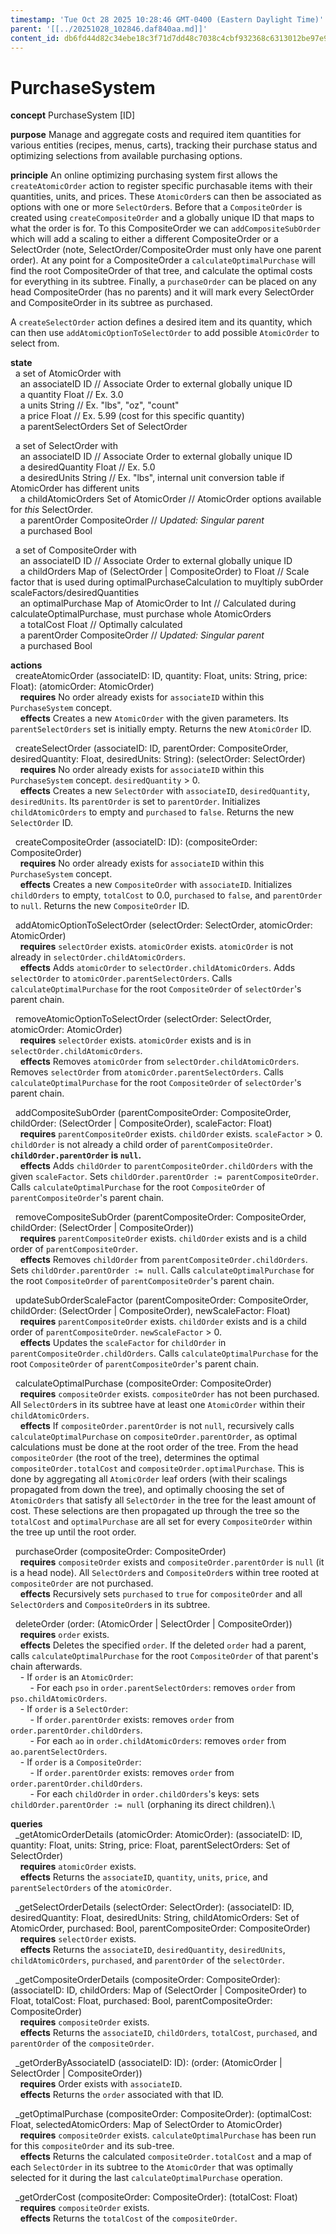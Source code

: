 ```yaml
---
timestamp: 'Tue Oct 28 2025 10:28:46 GMT-0400 (Eastern Daylight Time)'
parent: '[[../20251028_102846.daf840aa.md]]'
content_id: db6fd44d82c34ebe18c3f71d7dd48c7038c4cbf932368c6313012be97e93552d
---
```


# PurchaseSystem

**concept** PurchaseSystem \[ID]

**purpose** Manage and aggregate costs and required item quantities for various entities (recipes, menus, carts), tracking their purchase status and optimizing selections from available purchasing options.

**principle** An online optimizing purchasing system first allows the `createAtomicOrder` action to register specific purchasable items with their quantities, units, and prices. These `AtomicOrder`s can then be associated as options with one or more `SelectOrder`s. Before that a `CompositeOrder` is created using `createCompositeOrder` and a globally unique ID that maps to what the order is for. To this CompositeOrder we can `addCompositeSubOrder` which will add a scaling to either a different CompositeOrder or a SelectOrder (note, SelectOrder/CompositeOrder must only have one parent order). At any point for a CompositeOrder a `calculateOptimalPurchase` will find the root CompositeOrder of that tree, and calculate the optimal costs for everything in its subtree. Finally, a `purchaseOrder` can be placed on any head CompositeOrder (has no parents) and it will mark every SelectOrder and CompositeOrder in its subtree as purchased.

A `createSelectOrder` action defines a desired item and its quantity, which can then use `addAtomicOptionToSelectOrder` to add possible `AtomicOrder` to select from.

**state**\
  a set of AtomicOrder with\
    an associateID ID // Associate Order to external globally unique ID\
    a quantity Float // Ex. 3.0\
    a units String // Ex. "lbs", "oz", "count"\
    a price Float // Ex. 5.99 (cost for this specific quantity)\
    a parentSelectOrders Set of SelectOrder

  a set of SelectOrder with\
    an associateID ID // Associate Order to external globally unique ID\
    a desiredQuantity Float // Ex. 5.0\
    a desiredUnits String // Ex. "lbs", internal unit conversion table if AtomicOrder has different units\
    a childAtomicOrders Set of AtomicOrder // AtomicOrder options available for *this* SelectOrder.\
    a parentOrder CompositeOrder // *Updated: Singular parent* \
    a purchased Bool

  a set of CompositeOrder with\
    an associateID ID // Associate Order to external globally unique ID\
    a childOrders Map of (SelectOrder | CompositeOrder) to Float // Scale factor that is used during optimalPurchaseCalculation to muyltiply subOrder scaleFactors/desiredQuantities\
    an optimalPurchase Map of AtomicOrder to Int // Calculated during calculateOptimalPurchase, must purchase whole AtomicOrders\
    a totalCost Float // Optimally calculated\
    a parentOrder CompositeOrder // *Updated: Singular parent* \
    a purchased Bool

**actions**\
  createAtomicOrder (associateID: ID, quantity: Float, units: String, price: Float): (atomicOrder: AtomicOrder)\
    **requires** No order already exists for `associateID` within this `PurchaseSystem` concept.\
    **effects** Creates a new `AtomicOrder` with the given parameters. Its `parentSelectOrders` set is initially empty. Returns the new `AtomicOrder` ID.

  createSelectOrder (associateID: ID, parentOrder: CompositeOrder, desiredQuantity: Float, desiredUnits: String): (selectOrder: SelectOrder)\
    **requires** No order already exists for `associateID` within this `PurchaseSystem` concept. `desiredQuantity` > 0.\
    **effects** Creates a new `SelectOrder` with `associateID`, `desiredQuantity`, `desiredUnits`. Its `parentOrder` is set to `parentOrder`. Initializes `childAtomicOrders` to empty and `purchased` to `false`. Returns the new `SelectOrder` ID.

  createCompositeOrder (associateID: ID): (compositeOrder: CompositeOrder)\
    **requires** No order already exists for `associateID` within this `PurchaseSystem` concept.\
    **effects** Creates a new `CompositeOrder` with `associateID`. Initializes `childOrders` to empty, `totalCost` to 0.0, `purchased` to `false`, and `parentOrder` to `null`. Returns the new `CompositeOrder` ID.

  addAtomicOptionToSelectOrder (selectOrder: SelectOrder, atomicOrder: AtomicOrder)\
    **requires** `selectOrder` exists. `atomicOrder` exists. `atomicOrder` is not already in `selectOrder.childAtomicOrders`.\
    **effects** Adds `atomicOrder` to `selectOrder.childAtomicOrders`. Adds `selectOrder` to `atomicOrder.parentSelectOrders`. Calls `calculateOptimalPurchase` for the root `CompositeOrder` of `selectOrder`'s parent chain.

  removeAtomicOptionToSelectOrder (selectOrder: SelectOrder, atomicOrder: AtomicOrder)\
    **requires** `selectOrder` exists. `atomicOrder` exists and is in `selectOrder.childAtomicOrders`.\
    **effects** Removes `atomicOrder` from `selectOrder.childAtomicOrders`. Removes `selectOrder` from `atomicOrder.parentSelectOrders`. Calls `calculateOptimalPurchase` for the root `CompositeOrder` of `selectOrder`'s parent chain.

  addCompositeSubOrder (parentCompositeOrder: CompositeOrder, childOrder: (SelectOrder | CompositeOrder), scaleFactor: Float)\
    **requires** `parentCompositeOrder` exists. `childOrder` exists. `scaleFactor` > 0. `childOrder` is not already a child order of `parentCompositeOrder`. **`childOrder.parentOrder` is `null`.**\
    **effects** Adds `childOrder` to `parentCompositeOrder.childOrders` with the given `scaleFactor`. Sets `childOrder.parentOrder := parentCompositeOrder`. Calls `calculateOptimalPurchase` for the root `CompositeOrder` of `parentCompositeOrder`'s parent chain.

  removeCompositeSubOrder (parentCompositeOrder: CompositeOrder, childOrder: (SelectOrder | CompositeOrder))\
    **requires** `parentCompositeOrder` exists. `childOrder` exists and is a child order of `parentCompositeOrder`.\
    **effects** Removes `childOrder` from `parentCompositeOrder.childOrders`. Sets `childOrder.parentOrder := null`. Calls `calculateOptimalPurchase` for the root `CompositeOrder` of `parentCompositeOrder`'s parent chain.

  updateSubOrderScaleFactor (parentCompositeOrder: CompositeOrder, childOrder: (SelectOrder | CompositeOrder), newScaleFactor: Float)\
    **requires** `parentCompositeOrder` exists. `childOrder` exists and is a child order of `parentCompositeOrder`. `newScaleFactor` > 0.\
    **effects** Updates the `scaleFactor` for `childOrder` in `parentCompositeOrder.childOrders`. Calls `calculateOptimalPurchase` for the root `CompositeOrder` of `parentCompositeOrder`'s parent chain.

  calculateOptimalPurchase (compositeOrder: CompositeOrder)\
    **requires** `compositeOrder` exists. `compositeOrder` has not been purchased. All `SelectOrder`s in its subtree have at least one `AtomicOrder` within their `childAtomicOrders`.\
    **effects** If `compositeOrder.parentOrder` is not `null`, recursively calls `calculateOptimalPurchase` on `compositeOrder.parentOrder`, as optimal calculations must be done at the root order of the tree. From the head `compositeOrder` (the root of the tree), determines the optimal `compositeOrder.totalCost` and `compositeOrder.optimalPurchase`. This is done by aggregating all `AtomicOrder` leaf orders (with their scalings propagated from down the tree), and optimally choosing the set of `AtomicOrders` that satisfy all `SelectOrder` in the tree for the least amount of cost. These selections are then propagated up through the tree so the `totalCost` and `optimalPurchase` are all set for every `CompositeOrder` within the tree up until the root order.

  purchaseOrder (compositeOrder: CompositeOrder)\
    **requires** `compositeOrder` exists and `compositeOrder.parentOrder` is `null` (it is a head node). All `SelectOrder`s and `CompositeOrder`s within tree rooted at `compositeOrder` are not purchased.\
    **effects** Recursively sets `purchased` to `true` for `compositeOrder` and all `SelectOrder`s and `CompositeOrder`s in its subtree.

  deleteOrder (order: (AtomicOrder | SelectOrder | CompositeOrder))\
    **requires** `order` exists.\
    **effects** Deletes the specified `order`. If the deleted `order` had a parent, calls `calculateOptimalPurchase` for the root `CompositeOrder` of that parent's chain afterwards.\
    - If `order` is an `AtomicOrder`:\
        - For each `pso` in `order.parentSelectOrders`: removes `order` from `pso.childAtomicOrders`.\
    - If `order` is a `SelectOrder`:\
        - If `order.parentOrder` exists: removes `order` from `order.parentOrder.childOrders`.\
        - For each `ao` in `order.childAtomicOrders`: removes `order` from `ao.parentSelectOrders`.\
    - If `order` is a `CompositeOrder`:\
        - If `order.parentOrder` exists: removes `order` from `order.parentOrder.childOrders`.\
        - For each `childOrder` in `order.childOrders`'s keys: sets `childOrder.parentOrder := null` (orphaning its direct children).\\

**queries**\
  \_getAtomicOrderDetails (atomicOrder: AtomicOrder): (associateID: ID, quantity: Float, units: String, price: Float, parentSelectOrders: Set of SelectOrder)\
    **requires** `atomicOrder` exists.\
    **effects** Returns the `associateID`, `quantity`, `units`, `price`, and `parentSelectOrders` of the `atomicOrder`.

  \_getSelectOrderDetails (selectOrder: SelectOrder): (associateID: ID, desiredQuantity: Float, desiredUnits: String, childAtomicOrders: Set of AtomicOrder, purchased: Bool, parentCompositeOrder: CompositeOrder)\
    **requires** `selectOrder` exists.\
    **effects** Returns the `associateID`, `desiredQuantity`, `desiredUnits`, `childAtomicOrders`, `purchased`, and `parentOrder` of the `selectOrder`.

  \_getCompositeOrderDetails (compositeOrder: CompositeOrder): (associateID: ID, childOrders: Map of (SelectOrder | CompositeOrder) to Float, totalCost: Float, purchased: Bool, parentCompositeOrder: CompositeOrder)\
    **requires** `compositeOrder` exists.\
    **effects** Returns the `associateID`, `childOrders`, `totalCost`, `purchased`, and `parentOrder` of the `compositeOrder`.

  \_getOrderByAssociateID (associateID: ID): (order: (AtomicOrder | SelectOrder | CompositeOrder))\
    **requires** Order exists with `associateID`.\
    **effects** Returns the `order` associated with that ID.

  \_getOptimalPurchase (compositeOrder: CompositeOrder): (optimalCost: Float, selectedAtomicOrders: Map of SelectOrder to AtomicOrder)\
    **requires** `compositeOrder` exists. `calculateOptimalPurchase` has been run for this `compositeOrder` and its sub-tree.\
    **effects** Returns the calculated `compositeOrder.totalCost` and a map of each `SelectOrder` in its subtree to the `AtomicOrder` that was optimally selected for it during the last `calculateOptimalPurchase` operation.

  \_getOrderCost (compositeOrder: CompositeOrder): (totalCost: Float)\
    **requires** `compositeOrder` exists.\
    **effects** Returns the `totalCost` of the `compositeOrder`.
